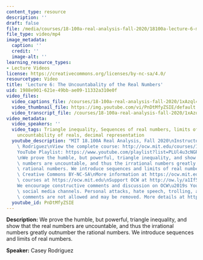 ```yaml
---
content_type: resource
description: ''
draft: false
file: /media/courses/18-100a-real-analysis-fall-2020/18100a-lecture-6-multicam_360p_16_9.mp4
file_type: video/mp4
image_metadata:
  caption: ''
  credit: ''
  image-alt: ''
learning_resource_types:
- Lecture Videos
license: https://creativecommons.org/licenses/by-nc-sa/4.0/
resourcetype: Video
title: 'Lecture 6: The Uncountabality of the Real Numbers'
uid: 1988e901-621e-49bb-ae09-11332a310e0f
video_files:
  video_captions_file: /courses/18-100a-real-analysis-fall-2020/1xAzql4TtzN25bWOHC_VOH5yDE3jGfxsL_transcript.webvtt
  video_thumbnail_file: https://img.youtube.com/vi/PnDtMfyZSIE/default.jpg
  video_transcript_file: /courses/18-100a-real-analysis-fall-2020/1xAzql4TtzN25bWOHC_VOH5yDE3jGfxsL_transcript.pdf
video_metadata:
  video_speakers: ''
  video_tags: Triangle inequality, Sequences of real numbers, limits of sequences,
    uncountability of reals, decimal representation
  youtube_description: "MIT 18.100A Real Analysis, Fall 2020\nInstructor: Dr. Casey\
    \ Rodriguez\nView the complete course: http://ocw.mit.edu/courses/18-100a-real-analysis-fall-2020/\n\
    YouTube Playlist: https://www.youtube.com/playlist?list=PLUl4u3cNGP61O7HkcF7UImpM0cR_L2gSw\n\
    \nWe prove the humble, but powerful, triangle inequality, and show that the real\
    \ numbers are uncountable, and thus the irrational numbers greatly outnumber the\
    \ rational numbers. We introduce sequences and limits of real numbers. \n\nLicense:\
    \ Creative Commons BY-NC-SA\nMore information at https://ocw.mit.edu/terms\nMore\
    \ courses at https://ocw.mit.edu\nSupport OCW at http://ow.ly/a1If50zVRlQ\n\n\
    We encourage constructive comments and discussion on OCW\u2019s YouTube and other\
    \ social media channels. Personal attacks, hate speech, trolling, and inappropriate\
    \ comments are not allowed and may be removed. More details at https://ocw.mit.edu/comments."
  youtube_id: PnDtMfyZSIE
---
```

**Description:** We prove the humble, but powerful, triangle inequality, and show that the real numbers are uncountable, and thus the irrational numbers greatly outnumber the rational numbers. We introduce sequences and limits of real numbers.

**Speaker:** Casey Rodriguez